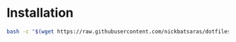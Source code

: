 # Installation
```bash
bash -c "$(wget https://raw.githubusercontent.com/nickbatsaras/dotfiles/master/X11/install.sh -O -)"
```
